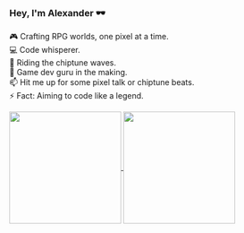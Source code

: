 ### Hey, I'm Alexander 🕶️

🎮 Crafting RPG worlds, one pixel at a time.  
💻 Code whisperer.  
🎵 Riding the chiptune waves.  
🌱 Game dev guru in the making.  
📫 Hit me up for some pixel talk or chiptune beats.  
⚡ Fact: Aiming to code like a legend.

<a href="https://github.com/spoonpaw">
  <img height="200" align="center" src="https://github-readme-stats.vercel.app/api?username=spoonpaw&show_icons=true" />
</a>
<a href="https://github.com/spoonpaw">
  <img height="200" align="center" src="https://github-readme-stats.vercel.app/api/top-langs?username=spoonpaw&show_icons=true&layout=compact&langs_count=8" />
</a>
